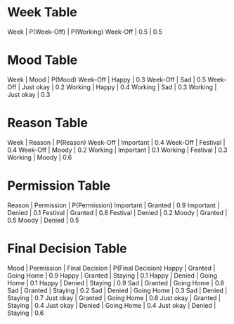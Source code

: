 # Week Table
Week           | P(Week-Off) | P(Working)
Week-Off       | 0.5        | 0.5

# Mood Table
Week           | Mood         | P(Mood)
Week-Off       | Happy        | 0.3
Week-Off       | Sad          | 0.5
Week-Off       | Just okay    | 0.2
Working        | Happy        | 0.4
Working        | Sad          | 0.3
Working        | Just okay    | 0.3

# Reason Table
Week           | Reason       | P(Reason)
Week-Off       | Important    | 0.4
Week-Off       | Festival     | 0.4
Week-Off       | Moody        | 0.2
Working        | Important    | 0.1
Working        | Festival     | 0.3
Working        | Moody        | 0.6

# Permission Table
Reason         | Permission   | P(Permission)
Important      | Granted      | 0.9
Important      | Denied       | 0.1
Festival       | Granted      | 0.8
Festival       | Denied       | 0.2
Moody          | Granted      | 0.5
Moody          | Denied       | 0.5

# Final Decision Table
Mood           | Permission   | Final Decision   | P(Final Decision)
Happy          | Granted      | Going Home       | 0.9
Happy          | Granted      | Staying          | 0.1
Happy          | Denied       | Going Home       | 0.1
Happy          | Denied       | Staying          | 0.9
Sad            | Granted      | Going Home       | 0.8
Sad            | Granted      | Staying          | 0.2
Sad            | Denied       | Going Home       | 0.3
Sad            | Denied       | Staying          | 0.7
Just okay      | Granted      | Going Home       | 0.6
Just okay      | Granted      | Staying          | 0.4
Just okay      | Denied       | Going Home       | 0.4
Just okay      | Denied       | Staying          | 0.6
